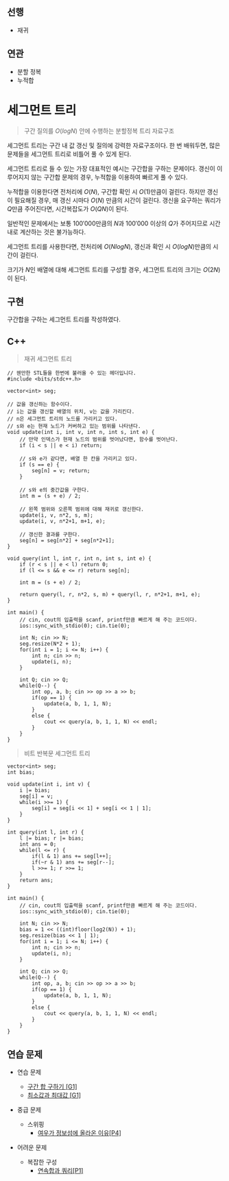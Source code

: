 ## 선행

- 재귀

## 연관

- 분할 정복
- 누적합

# 세그먼트 트리

> 구간 질의를 $O(logN)$ 안에 수행하는 분할정복 트리 자료구조

세그먼트 트리는 구간 내 값 갱신 및 질의에 강력한 자료구조이다.
한 번 배워두면, 많은 문제들을 세그먼트 트리로 비틀어 풀 수 있게 된다.

세그먼트 트리로 들 수 있는 가장 대표적인 예시는 구간합을 구하는 문제이다.
갱신이 이루어지지 않는 구간합 문제의 경우, 누적합을 이용하여 빠르게 풀 수 있다.

누적합을 이용한다면 전처리에 $O(N)$, 구간합 확인 시 $O(1)$만큼이 걸린다. 하지만 갱신이 필요해질 경우, 매 갱신 시마다 $O(N)$ 만큼의 시간이 걸린다. 갱신을 요구하는 쿼리가 $Q$만큼 주어진다면, 시간복잡도가 $O(QN)$이 된다.

일반적인 문제에서는 보통 $100'000$만큼의 $N$과 $100'000$ 이상의 $Q$가 주어지므로 시간 내로 계산하는 것은 불가능하다.

세그먼트 트리를 사용한다면, 전처리에 $O(NlogN)$, 갱신과 확인 시 $O(logN)$만큼의 시간이 걸린다.

크기가 $N$인 배열에 대해 세그먼트 트리를 구성할 경우, 세그먼트 트리의 크기는 $O(2N)$이 된다.

## 구현

구간합을 구하는 세그먼트 트리를 작성하였다.

## C++

> 재귀 세그먼트 트리

```
// 웬만한 STL들을 한번에 불러올 수 있는 헤더입니다.
#include <bits/stdc++.h>

vector<int> seg;

// 값을 갱신하는 함수이다.
// i는 값을 갱신할 배열의 위치, v는 값을 가리킨다.
// n은 세그먼트 트리의 노드를 가리키고 있다.
// s와 e는 현재 노드가 커버하고 있는 범위를 나타낸다.
void update(int i, int v, int n, int s, int e) {
    // 만약 인덱스가 현재 노드의 범위를 벗어났다면, 함수를 벗어난다.
    if (i < s || e < i) return;

    // s와 e가 같다면, 배열 한 칸을 가리키고 있다.
    if (s == e) {
        seg[n] = v; return;
    }

    // s와 e의 중간값을 구한다.
    int m = (s + e) / 2;

    // 왼쪽 범위와 오른쪽 범위에 대해 재귀로 갱신한다.
    update(i, v, n*2, s, m);
    update(i, v, n*2+1, m+1, e);

    // 갱신한 결과를 구한다.
    seg[n] = seg[n*2] + seg[n*2+1];
}

void query(int l, int r, int n, int s, int e) {
    if (r < s || e < l) return 0;
    if (l <= s && e <= r) return seg[n];

    int m = (s + e) / 2;

    return query(l, r, n*2, s, m) + query(l, r, n*2+1, m+1, e);
}

int main() {
    // cin, cout의 입출력을 scanf, printf만큼 빠르게 해 주는 코드이다.
    ios::sync_with_stdio(0); cin.tie(0);

    int N; cin >> N;
    seg.resize(N*2 + 1);
    for(int i = 1; i <= N; i++) {
        int n; cin >> n;
        update(i, n);
    }

    int Q; cin >> Q;
    while(Q--) {
        int op, a, b; cin >> op >> a >> b;
        if(op == 1) {
            update(a, b, 1, 1, N);
        }
        else {
            cout << query(a, b, 1, 1, N) << endl;
        }
    }
}
```

> 비트 반복문 세그먼트 트리

```
vector<int> seg;
int bias;

void update(int i, int v) {
    i |= bias;
    seg[i] = v;
    while(i >>= 1) {
        seg[i] = seg[i << 1] + seg[i << 1 | 1];
    }
}

int query(int l, int r) {
    l |= bias; r |= bias;
    int ans = 0;
    while(l <= r) {
        if(l & 1) ans += seg[l++];
        if(~r & 1) ans += seg[r--];
        l >>= 1; r >>= 1;
    }
    return ans;
}

int main() {
    // cin, cout의 입출력을 scanf, printf만큼 빠르게 해 주는 코드이다.
    ios::sync_with_stdio(0); cin.tie(0);

    int N; cin >> N;
    bias = 1 << ((int)floor(log2(N)) + 1);
    seg.resize(bias << 1 | 1);
    for(int i = 1; i <= N; i++) {
        int n; cin >> n;
        update(i, n);
    }

    int Q; cin >> Q;
    while(Q--) {
        int op, a, b; cin >> op >> a >> b;
        if(op == 1) {
            update(a, b, 1, 1, N);
        }
        else {
            cout << query(a, b, 1, 1, N) << endl;
        }
    }
}
```

## 연습 문제

- 연습 문제
    - [구간 합 구하기 [G1]](https://www.acmicpc.net/problem/2042)
    - [최소값과 최대값 [G1]](https://www.acmicpc.net/problem/2357)

- 중급 문제
    - 스위핑
        - [여우가 정보섬에 올라온 이유[P4]](https://www.acmicpc.net/problem/17131)

- 어려운 문제
    - 복잡한 구성
        - [연속합과 쿼리[P1]](https://www.acmicpc.net/problem/16993)